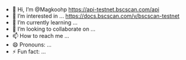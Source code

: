 - 👋 Hi, I’m @Magkoohp
https://api-testnet.bscscan.com/api
- 👀 I’m interested in ...
https://docs.bscscan.com/v/bscscan-testnet
- 🌱 I’m currently learning ...
- 💞️ I’m looking to collaborate on ...
- 📫 How to reach me ...
- 😄 Pronouns: ...
- ⚡ Fun fact: ...

<!---
Magkoohp/Magkoohp is a ✨ special ✨ repository because its `README.md` (this file) appears on your GitHub profile.
You can click the Preview link to take a look at your changes.
--->
